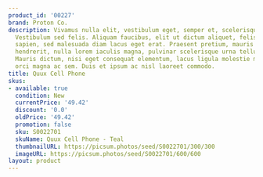 ```yaml
---
product_id: '00227'
brand: Proton Co.
description: Vivamus nulla elit, vestibulum eget, semper et, scelerisque eget, lacus.
  Vestibulum sed felis. Aliquam faucibus, elit ut dictum aliquet, felis nisl adipiscing
  sapien, sed malesuada diam lacus eget erat. Praesent pretium, mauris sed fermentum
  hendrerit, nulla lorem iaculis magna, pulvinar scelerisque urna tellus a justo.
  Mauris dictum, nisi eget consequat elementum, lacus ligula molestie metus, non feugiat
  orci magna ac sem. Duis et ipsum ac nisl laoreet commodo.
title: Quux Cell Phone
skus:
- available: true
  condition: New
  currentPrice: '49.42'
  discount: '0.0'
  oldPrice: '49.42'
  promotion: false
  sku: S0022701
  skuName: Quux Cell Phone - Teal
  thumbnailURL: https://picsum.photos/seed/S0022701/300/300
  imageURL: https://picsum.photos/seed/S0022701/600/600
layout: product
---
```

